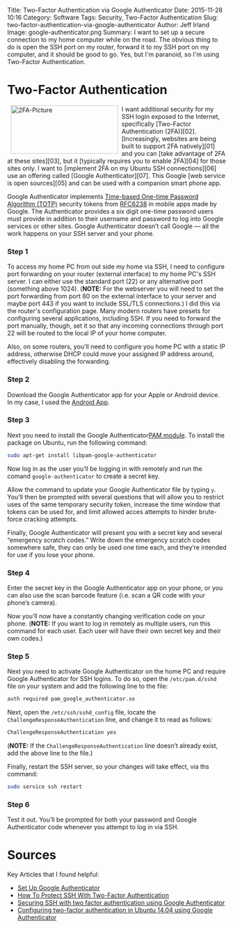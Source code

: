 Title: Two-Factor Authentication via Google Authenticator
Date: 2015-11-28 10:16
Category: Software
Tags: Security, Two-Factor Authentication
Slug: two-factor-authentication-via-google-authenticator
Author: Jeff Irland
Image: google-authenticator.png
Summary: I want to set up a secure connection to my home computer while on the road.  The obvious thing to do is open the SSH port on my router, forward it to my SSH port on my computer, and it should be good to go.  Yes, but I'm paranoid, so I'm using Two-Factor Authentication.

# Two-Factor Authentication
<div style="float: left">
    <a href="http://security.stackexchange.com/questions/41939/two-step-vs-two-factor-authentication-is-there-a-difference">
        <img class="img-rounded" style="margin: 0px 8px; width: 247px; height: 111px" title="Strictly speaking, Google Authenticator is a Two STEP Authentication methodology. Never the less, it is close too it.  This implementation pragmatically require the phone, the 2nd factor." alt="2FA-Picture" src="{filename}/images/two-factor-authentication.png" />
    </a>
</div>
I want additional security for my SSH login exposed to the Internet,
specifically [Two-Factor Authentication (2FA)][02].
[Increasingly, websites are being built to support 2FA natively][01]
and you can [take advantage of 2FA at these sites][03],
but it [typically requires you to enable 2FA][04] for those sites only.
I want to [implement 2FA on my Ubuntu SSH connections][06]
use an offering called [Google Authenticator][07].
This Google [web service is open sources][05] and can be used with a companion smart phone app.

Google Authenticator implements [Time-based One-time Password Algorithm (TOTP)][10]
security tokens from [RFC6238][11] in mobile apps made by Google.
The Authenticator provides a six digit one-time password users must provide
in addition to their username and password to log into Google services or other sites.
Google Authenticator doesn’t call Google — all the work happens on your SSH server and your phone.

### Step 1
To access my home PC from out side my home via SSH,
I need to configure port forwarding on your router (external interface)
to my home PC's SSH server.
I can either use the standard port (22) or any alternative port (something above 1024).
(**NOTE:** For the webserver you will need to set the port forwarding from port 80
on the external interface to your server and maybe port 443 if you want to include SSL/TLS connections.)
I did this via the router's configuration page.
Many modern routers have presets for configuring several applications, including SSH.
If you need to forward the port manually, though,
set it so that any incoming connections through port 22
will be routed to the local IP of your home computer.

Also, on some routers,
you'll need to configure you home PC with a static IP address,
otherwise DHCP could move your assigned IP address around,
effectively disabling the forwarding.

### Step 2
Download the Google Authenticator app for your Apple or Android device.
In my case, I used the [Android App][09].

### Step 3
Next you need to install the Google Authenticator[PAM module][08].
To install the package on Ubuntu, run the following command:

```bash
sudo apt-get install libpam-google-authenticator
```
Now log in as the user you’ll be logging in with remotely
and run the comand `google-authenticator` to create a secret key.

Allow the command to update your Google Authenticator file by typing `y`.
You’ll then be prompted with several questions that will allow you to
restrict uses of the same temporary security token,
increase the time window that tokens can be used for,
and limit allowed acces attempts to hinder brute-force cracking attempts.

Finally, Google Authenticator will present you with a secret key
and several “emergency scratch codes.”
Write down the emergency scratch codes somewhere safe,
they can only be used one time each,
and they’re intended for use if you lose your phone.

### Step 4
Enter the secret key in the Google Authenticator app on your phone,
or you can also use the scan barcode feature (i.e. scan a QR code with your phone’s camera).

Now you’ll now have a constantly changing verification code on your phone.
(**NOTE:** If you want to log in remotely as multiple users,
run this command for each user.
Each user will have their own secret key and their own codes.)

### Step 5
Next you need to activate Google Authenticator on the home PC
and require Google Authenticator for SSH logins.
To do so, open the `/etc/pam.d/sshd` file on your system
and add the following line to the file:

```bash
auth required pam_google_authenticator.so
```
Next, open the `/etc/ssh/sshd_config` file,
locate the `ChallengeResponseAuthentication` line,
and change it to read as follows:

```bash
ChallengeResponseAuthentication yes
```

(**NOTE:** If the `ChallengeResponseAuthentication` line doesn’t already exist,
add the above line to the file.)

Finally, restart the SSH server, so your changes will take effect, via ths command:

```bash
sudo service ssh restart
```

### Step 6
Test it out.
You’ll be prompted for both your password and
Google Authenticator code whenever you attempt to log in via SSH.

# Sources
Key Articles that I found helpful:

* [Set Up Google Authenticator](http://kb.mailchimp.com/integrations/other-integrations/set-up-google-authenticator)
* [How To Protect SSH With Two-Factor Authentication](https://www.digitalocean.com/community/tutorials/how-to-protect-ssh-with-two-factor-authentication)
* [Securing SSH with two factor authentication using Google Authenticator](https://www.linux.com/community/blogs/133-general-linux/783135-securing-ssh-with-two-factor-authentication-using-google-authenticator)
* [Configuring two-factor authentication in Ubuntu 14.04 using Google Authenticator](http://wiki.vps.net/vps-net-features/cloud-servers/configuring-two-factor-authentication-in-ubuntu-14-04-using-google-authenticator/)



[01]:https://twofactorauth.org/
[02]:http://www.cnet.com/news/two-factor-authentication-what-you-need-to-know-faq/
[03]:http://lifehacker.com/5938565/heres-everywhere-you-should-enable-two-factor-authentication-right-now?disableinsets=on&utm_expid=66866090-49.VYy4WCNHSyuP6EmjnM93MQ.2&utm_referrer=https%3A%2F%2Fwww.google.com%2F
[04]:http://www.cnet.com/how-to/how-to-enable-two-factor-authentication-on-popular-sites/
[05]:https://github.com/google/google-authenticator
[06]:http://www.howtogeek.com/121650/how-to-secure-ssh-with-google-authenticators-two-factor-authentication/
[07]:http://www.google.com/landing/2step/
[08]:http://tldp.org/HOWTO/User-Authentication-HOWTO/x115.html
[09]:https://play.google.com/store/apps/details?id=com.google.android.apps.authenticator2
[10]:https://en.wikipedia.org/wiki/Time-based_One-time_Password_Algorithm
[11]:https://tools.ietf.org/html/rfc6238

